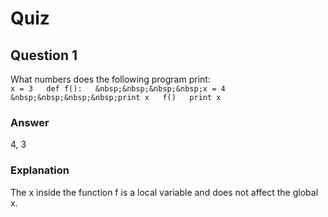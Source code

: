 Quiz
====
        
Question 1
----------
        
What numbers does the following program print:  
`x = 3  
def f():  
&nbsp;&nbsp;&nbsp;&nbsp;x = 4  
&nbsp;&nbsp;&nbsp;&nbsp;print x  
f()  
print x`  

### Answer

4, 3

### Explanation

The x inside the function f is a local variable and does not affect the global x.